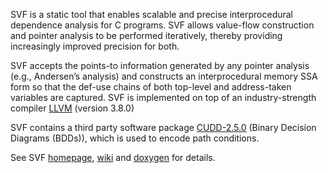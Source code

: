 SVF is a static tool that enables scalable and precise interprocedural dependence analysis for C programs. SVF allows value-flow construction and pointer analysis to be performed iteratively, thereby providing increasingly improved precision for both. 

SVF accepts the points-to information generated by any pointer analysis (e.g., Andersen’s analysis) and constructs an interprocedural memory SSA form so that the def-use chains of both top-level and address-taken variables are captured. SVF is implemented on top of an industry-strength compiler [LLVM](http://llvm.org) (version 3.8.0)

SVF contains a third party software package [CUDD-2.5.0](http://vlsi.colorado.edu/~fabio/CUDD/) (Binary Decision Diagrams (BDDs)), which is used to encode path conditions.

See SVF [homepage](http://unsw-corg.github.io/SVF/), [wiki](https://github.com/unsw-corg/SVF/wiki) and [doxygen](http://www.cse.unsw.edu.au/~corg/svf/doxygen/) for details.

 



